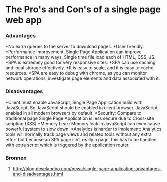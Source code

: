 # The Pro's and Con's of a single page web app

### Advantages
*No extra queries to the server to download pages.
*User friendly.
*Performance Improvement, Single Page Application can improve performance in many ways, Single time file load each of HTML, CSS, JS.
*SPA is extremely good for very responsive sites.
*SPA can use caching and local storage effectively.
*It is easy to scale, and it is easy to cache resources.
*SPA are easy to debug with chrome, as you can monitor network operations, investigate page elements and data associated with it.




### Disadvantages
*Client must enable JavaScript, Single Page Application build with JavaScript, So JavaScript should be enabled in client browser. JavaScript enabled in all modern browsers by default.
*Security: Compare to traditional page Single Page Application is less secure due to Cross-site scripting (XSS)
*Memory Leak: Memory leak in JavaScript can even cause powerful system to slow down.
*Analytics is harder to implement: Analytics tools will normally track page views and related tools without any extra effort but because an SPA page isn’t really a page, this has to be handled with extra script which is triggered by the application router.




### Bronnen
1. http://blog.develandoo.com/news/single-page-application-advantages-and-disadvantages.html
